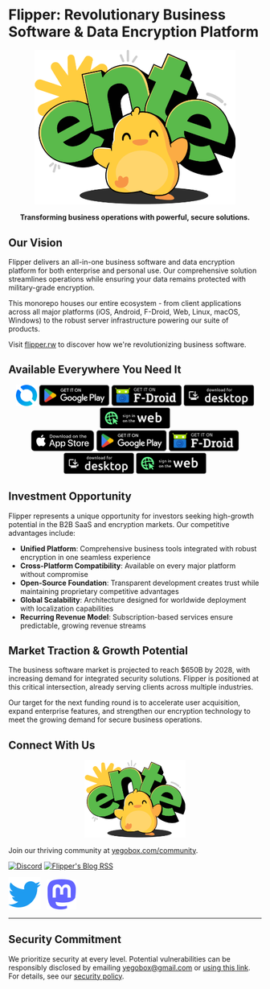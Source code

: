# Flipper: Revolutionary Business Software & Data Encryption Platform

<div align="center">
  <img src=".github/assets/ente-ducky.png" width="400"/>
  
  **Transforming business operations with powerful, secure solutions.**
</div>

## Our Vision

Flipper delivers an all-in-one business software and data encryption platform for both enterprise and personal use. Our comprehensive solution streamlines operations while ensuring your data remains protected with military-grade encryption.

This monorepo houses our entire ecosystem - from client applications across all major platforms (iOS, Android, F-Droid, Web, Linux, macOS, Windows) to the robust server infrastructure powering our suite of products.

Visit [flipper.rw](https://flipper.rw) to discover how we're revolutionizing business software.

## Available Everywhere You Need It

<div align="center">
  <a href="https://apps.apple.com/app/id1542026904"><img height="42" src=".github/assets/flipper_logo.png" alt="App Store"></a>
  <a href="https://play.google.com/store/apps/details?id=io.Flipper.photos"><img height="42" src=".github/assets/play-store-badge.png" alt="Google Play"></a>
  <a href="https://f-droid.org/packages/io.Flipper.photos.fdroid/"><img height="42" src=".github/assets/f-droid-badge.png" alt="F-Droid"></a>
  <a href="https://yegobox.com/download/desktop"><img height="42" src=".github/assets/desktop-badge.png" alt="Desktop"></a>
  <a href="https://web.yegobox.com"><img height="42" src=".github/assets/web-badge.svg" alt="Web"></a>
</div>

<div align="center">
  <a href="https://apps.apple.com/app/id6444121398"><img height="42" src=".github/assets/app-store-badge.svg" alt="App Store"></a>
  <a href="https://play.google.com/store/apps/details?id=io.Flipper.auth"><img height="42" src=".github/assets/play-store-badge.png" alt="Google Play"></a>
  <a href="https://f-droid.org/packages/io.Flipper.auth/"><img height="42" src=".github/assets/f-droid-badge.png" alt="F-Droid"></a>
  <a href="https://github.com/Flipper-io/Flipper/releases?q=tag%3Aauth-v3"><img height="42" src=".github/assets/desktop-badge.png" alt="Desktop"></a>
  <a href="https://auth.yegobox.com"><img height="42" src=".github/assets/web-badge.svg" alt="Web"></a>
</div>

## Investment Opportunity

Flipper represents a unique opportunity for investors seeking high-growth potential in the B2B SaaS and encryption markets. Our competitive advantages include:

- **Unified Platform**: Comprehensive business tools integrated with robust encryption in one seamless experience
- **Cross-Platform Compatibility**: Available on every major platform without compromise
- **Open-Source Foundation**: Transparent development creates trust while maintaining proprietary competitive advantages
- **Global Scalability**: Architecture designed for worldwide deployment with localization capabilities
- **Recurring Revenue Model**: Subscription-based services ensure predictable, growing revenue streams

## Market Traction & Growth Potential

The business software market is projected to reach $650B by 2028, with increasing demand for integrated security solutions. Flipper is positioned at this critical intersection, already serving clients across multiple industries.

Our target for the next funding round is to accelerate user acquisition, expand enterprise features, and strengthen our encryption technology to meet the growing demand for secure business operations.

## Connect With Us

<div align="center">
  <img src=".github/assets/ente-ducky.png" width="200" alt="Flipper's Mascot, Ducky" />
</div>

Join our thriving community at [yegobox.com/community](https://yegobox.com/community).

[![Discord](https://img.shields.io/discord/948937918347608085?style=for-the-badge&logo=Discord&logoColor=white&label=Discord)](https://discord.gg/z2YVKkycX3) [![Flipper's Blog RSS](https://img.shields.io/badge/blog-rss-F88900?style=for-the-badge&logo=rss&logoColor=white)](https://yegobox.com/blog/rss.xml)

[![Twitter](.github/assets/twitter.svg)](https://twitter.com/Flipperio) &nbsp; [![Mastodon](.github/assets/mastodon.svg)](https://fosstodon.org/@Flipper)

---

## Security Commitment

We prioritize security at every level. Potential vulnerabilities can be responsibly disclosed by emailing yegobox@gmail.com or [using this link](https://github.com/yegobox/flipper/security/advisories/new). For details, see our [security policy](SECURITY.md).
